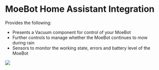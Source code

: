 # MoeBot Home Assistant Integration

Provides the following:

- Presents a Vacuum component for control of your MoeBot
- Further controls to manage whether the MoeBot continues to mow during rain
- Sensors to monitor the working state, errors and battery level of the MoeBot

<img src="https://raw.githubusercontent.com/WhyTey/pymoebot-hass-integration/master/images/device-settings.png">
